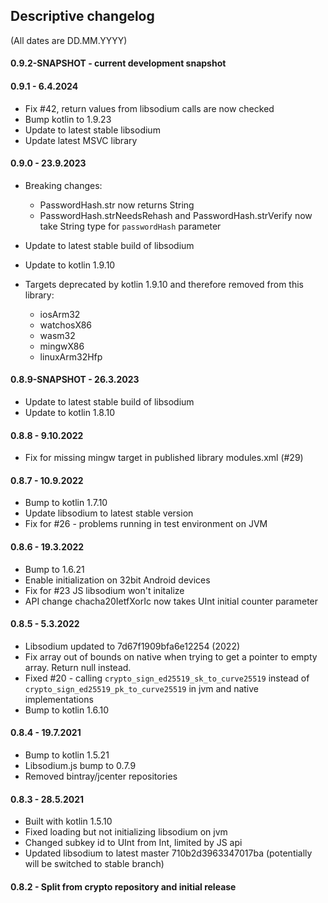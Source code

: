 ## Descriptive changelog
(All dates are DD.MM.YYYY)

#### 0.9.2-SNAPSHOT - current development snapshot

#### 0.9.1 - 6.4.2024
- Fix #42, return values from libsodium calls are now checked
- Bump kotlin to 1.9.23
- Update to latest stable libsodium
- Update latest MSVC library

#### 0.9.0 - 23.9.2023
- Breaking changes: 
  - PasswordHash.str now returns String 
  - PasswordHash.strNeedsRehash and PasswordHash.strVerify now take String type for `passwordHash` parameter

- Update to latest stable build of libsodium
- Update to kotlin 1.9.10
- Targets deprecated by kotlin 1.9.10 and therefore removed from this library:  
  - iosArm32
  - watchosX86
  - wasm32
  - mingwX86
  - linuxArm32Hfp

#### 0.8.9-SNAPSHOT - 26.3.2023
- Update to latest stable build of libsodium
- Update to kotlin 1.8.10


#### 0.8.8 - 9.10.2022
- Fix for missing mingw target in published library modules.xml (#29)

#### 0.8.7 - 10.9.2022
- Bump to kotlin 1.7.10
- Update libsodium to latest stable version
- Fix for #26 - problems running in test environment on JVM
#### 0.8.6 - 19.3.2022
- Bump to 1.6.21
- Enable initialization on 32bit Android devices
- Fix for #23 JS libsodium won't initalize
- API change chacha20IetfXorIc now takes UInt initial counter parameter

#### 0.8.5 - 5.3.2022
- Libsodium updated to 7d67f1909bfa6e12254 (2022)
- Fix array out of bounds on native when trying to get a pointer to empty array. Return null instead.
- Fixed #20 - calling `crypto_sign_ed25519_sk_to_curve25519` instead of `crypto_sign_ed25519_pk_to_curve25519` in jvm and native implementations
- Bump to kotlin 1.6.10

#### 0.8.4 - 19.7.2021
- Bump to kotlin 1.5.21
- Libsodium.js bump to 0.7.9
- Removed bintray/jcenter repositories

#### 0.8.3 - 28.5.2021
- Built with kotlin 1.5.10
- Fixed loading but not initializing libsodium on jvm
- Changed subkey id to UInt from Int, limited by JS api
- Updated libsodium to latest master 710b2d3963347017ba (potentially will be switched to stable branch)

#### 0.8.2 - Split from crypto repository and initial release

